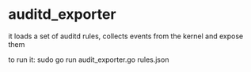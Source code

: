# auditd_exporter
it loads a set of auditd rules, collects events from the kernel and expose them 


to run it:
sudo go run audit_exporter.go rules.json


